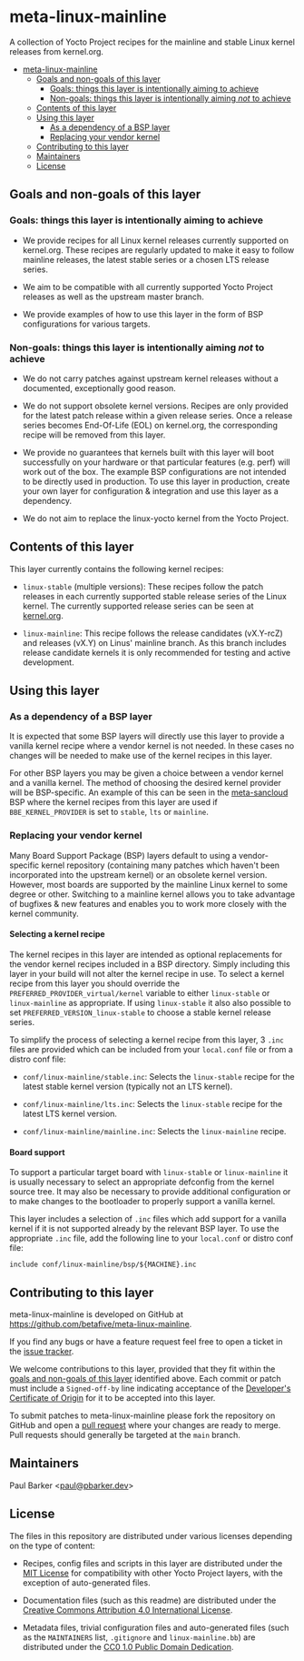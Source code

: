 # meta-linux-mainline

<!--
Copyright (C) 2021, meta-linux-mainline contributors
SPDX-License-Identifier: CC-BY-4.0
-->

A collection of Yocto Project recipes for the mainline and stable Linux
kernel releases from kernel.org.

<!--TOC-->

* [meta-linux-mainline](#meta-linux-mainline)
  * [Goals and non-goals of this layer](#goals-and-non-goals-of-this-layer)
    * [Goals: things this layer is intentionally aiming to achieve](#goals-things-this-layer-is-intentionally-aiming-to-achieve)
    * [Non-goals: things this layer is intentionally aiming *not* to achieve](#non-goals-things-this-layer-is-intentionally-aiming-not-to-achieve)
  * [Contents of this layer](#contents-of-this-layer)
  * [Using this layer](#using-this-layer)
    * [As a dependency of a BSP layer](#as-a-dependency-of-a-bsp-layer)
    * [Replacing your vendor kernel](#replacing-your-vendor-kernel)
  * [Contributing to this layer](#contributing-to-this-layer)
  * [Maintainers](#maintainers)
  * [License](#license)

<!--TOC-->

## Goals and non-goals of this layer

### Goals: things this layer is intentionally aiming to achieve

* We provide recipes for all Linux kernel releases currently supported on
  kernel.org. These recipes are regularly updated to make it easy to follow
  mainline releases, the latest stable series or a chosen LTS release series.

* We aim to be compatible with all currently supported Yocto Project releases as
  well as the upstream master branch.

* We provide examples of how to use this layer in the form of BSP configurations
  for various targets.

### Non-goals: things this layer is intentionally aiming *not* to achieve

* We do not carry patches against upstream kernel releases without a documented,
  exceptionally good reason.

* We do not support obsolete kernel versions. Recipes are only provided for the
  latest patch release within a given release series. Once a release series
  becomes End-Of-Life (EOL) on kernel.org, the corresponding recipe will be
  removed from this layer.

* We provide no guarantees that kernels built with this layer will boot
  successfully on your hardware or that particular features (e.g. perf) will
  work out of the box. The example BSP configurations are not intended to be
  directly used in production. To use this layer in production, create your own
  layer for configuration & integration and use this layer as a dependency.

* We do not aim to replace the linux-yocto kernel from the Yocto Project.

## Contents of this layer

This layer currently contains the following kernel recipes:

* `linux-stable` (multiple versions): These recipes follow the patch releases
  in each currently supported stable release series of the Linux kernel. The
  currently supported release series can be seen at
  [kernel.org](https://www.kernel.org/).

* `linux-mainline`: This recipe follows the release candidates (vX.Y-rcZ) and
  releases (vX.Y) on Linus' mainline branch. As this branch includes release
  candidate kernels it is only recommended for testing and active development.

## Using this layer

### As a dependency of a BSP layer

It is expected that some BSP layers will directly use this layer to provide a
vanilla kernel recipe where a vendor kernel is not needed. In these cases no
changes will be needed to make use of the kernel recipes in this layer.

For other BSP layers you may be given a choice between a vendor kernel and a
vanilla kernel. The method of choosing the desired kernel provider will be
BSP-specific. An example of this can be seen in the
[meta-sancloud](https://github.com/sancloudltd/meta-sancloud/) BSP where the
kernel recipes from this layer are used if `BBE_KERNEL_PROVIDER` is set to
`stable`, `lts` or `mainline`.

### Replacing your vendor kernel

Many Board Support Package (BSP) layers default to using a vendor-specific
kernel repository (containing many patches which haven't been incorporated
into the upstream kernel) or an obsolete kernel version. However, most boards
are supported by the mainline Linux kernel to some degree or other. Switching
to a mainline kernel allows you to take advantage of bugfixes & new features
and enables you to work more closely with the kernel community.

#### Selecting a kernel recipe

The kernel recipes in this layer are intended as optional replacements for
the vendor kernel recipes included in a BSP directory. Simply including this
layer in your build will not alter the kernel recipe in use. To select a
kernel recipe from this layer you should override the
`PREFERRED_PROVIDER_virtual/kernel` variable to either `linux-stable` or
`linux-mainline` as appropriate. If using `linux-stable` it also also
possible to set `PREFERRED_VERSION_linux-stable` to choose a stable kernel
release series.

To simplify the process of selecting a kernel recipe from this layer, 3
`.inc` files are provided which can be included from your `local.conf` file
or from a distro conf file:

* `conf/linux-mainline/stable.inc`: Selects the `linux-stable` recipe for the
  latest stable kernel version (typically not an LTS kernel).

* `conf/linux-mainline/lts.inc`: Selects the `linux-stable` recipe for the
  latest LTS kernel version.

* `conf/linux-mainline/mainline.inc`: Selects the `linux-mainline` recipe.

#### Board support

To support a particular target board with `linux-stable` or `linux-mainline`
it is usually necessary to select an appropriate defconfig from the kernel
source tree. It may also be necessary to provide additional configuration or
to make changes to the bootloader to properly support a vanilla kernel.

This layer includes a selection of `.inc` files which add support for a
vanilla kernel if it is not supported already by the relevant BSP layer. To
use the appropriate `.inc` file, add the following line to your `local.conf`
or distro conf file:

```bitbake
include conf/linux-mainline/bsp/${MACHINE}.inc
```

## Contributing to this layer

meta-linux-mainline is developed on GitHub at
<https://github.com/betafive/meta-linux-mainline>.

If you find any bugs or have a feature request feel free to open a ticket in the
[issue tracker][].

We welcome contributions to this layer, provided that they fit within the
[goals and non-goals of this layer](#goals-and-non-goals-of-this-layer)
identified above. Each commit or patch must include a `Signed-off-by` line
indicating acceptance of the [Developer's Certificate of Origin](DCO.txt) for it
to be accepted into this layer.

To submit patches to meta-linux-mainline please fork the repository on GitHub
and open a [pull request][] where your changes are ready to merge. Pull requests
should generally be targeted at the `main` branch.

[issue tracker]:        https://github.com/betafive/meta-linux-mainline/issues
[pull request]:         https://github.com/betafive/meta-linux-mainline/pulls

## Maintainers

Paul Barker \<paul@pbarker.dev\>

## License

The files in this repository are distributed under various licenses depending on
the type of content:

* Recipes, config files and scripts in this layer are distributed under the
  [MIT License](LICENSES/MIT.txt) for compatibility with other Yocto Project
  layers, with the exception of auto-generated files.

* Documentation files (such as this readme) are distributed under the
  [Creative Commons Attribution 4.0 International License](LICENSES/CC-BY-4.0.txt).

* Metadata files, trivial configuration files and auto-generated files (such as
  the `MAINTAINERS` list, `.gitignore` and `linux-mainline.bb`) are distributed
  under the [CC0 1.0 Public Domain Dedication](LICENSES/CC0-1.0.txt).
